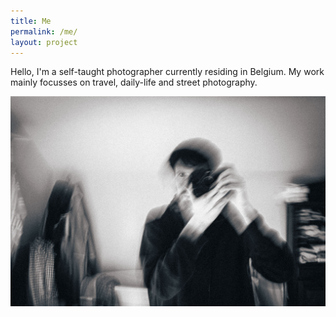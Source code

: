 ```yaml
---
title: Me
permalink: /me/
layout: project
---
```


Hello, I'm a self-taught photographer currently residing in Belgium. My work mainly focusses on travel, daily-life and street photography.

![This is me](/assets/images/me.jpg)